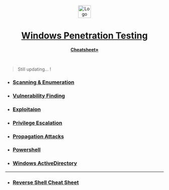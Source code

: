 <!-- PROJECT LOGO -->
<br />
<p align="center">
  <a href="https://github.com/sarathlalup">
    <img src="https://pngimage.net/wp-content/uploads/2018/06/icon-windows-png-5.png" alt="Logo" width="40" height="40">
  <h1 align="center">Windows Penetration Testing </h1>
    
   </a>
  
<p align="center">
    <a href="https://github.com/sarathlalup/Cyber-security/blob/master/Windows%20Exploitaion/Penetration%20Testing%20Cheatsheet.md"><strong>Cheatsheet»</strong></a></p>
    <br />
  

 
</p>






> Still updating...   !
* ###    [Scanning & Enumeration](https://github.com/sarathlalup/Penetration-Testing/blob/master/Windows%20Exploitaion/02.Scanning%20&%20Enumeration/README.md)

* ###   [Vulnerability Finding](https://github.com/sarathlalup/Penetration-Testing/blob/master/Windows%20Exploitaion/03.Vulnerability%20Finding/README.md)

* ###  [Exploitaion](https://github.com/sarathlalup/Penetration-Testing/blob/master/Windows%20Exploitaion/Exploitation/README.md)

   
* ###   [Privilege Escalation](https://github.com/sarathlalup/Penetration-Testing/blob/master/Windows%20Exploitaion/Privilege%20escalation/README.md)
 
* ###  [Propagation Attacks ](https://github.com/sarathlalup/Penetration-Testing/blob/master/Windows%20Exploitaion/Propagation%20Attacks/README.md)
 
   
* ###  [ Powershell](https://github.com/sarathlalup/Penetration-Testing/blob/master/Windows%20Exploitaion/Powershell/README.md )   

* ###  [Windows ActiveDirectory](https://github.com/sarathlalup/Penetration-Testing/blob/master/Windows%20Exploitaion/Windows%20ActiveDirectory/README.md)

--------------------------------------------------------------------------------------------------------------------------------
* ###  [Reverse Shell Cheat Sheet ](https://github.com/swisskyrepo/PayloadsAllTheThings/blob/master/Methodology%20and%20Resources/Reverse%20Shell%20Cheatsheet.md)
